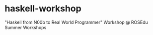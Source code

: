 haskell-workshop
================

"Haskell from N00b to Real World Programmer" Workshop @ ROSEdu Summer Workshops
